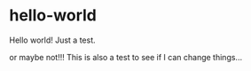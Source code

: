 # hello-world
Hello world!  Just a test.  

or maybe not!!!
This is also a test to see if I can change things...

